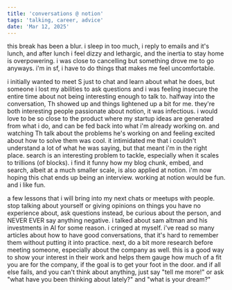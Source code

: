 ```yaml
---
title: 'conversations @ notion'
tags: 'talking, career, advice'
date: 'Mar 12, 2025'
---
```


this break has been a blur. i sleep in too much, i reply to emails and it's lunch, and after lunch i feel dizzy and lethargic, and the inertia to stay home is overpowering. i was close to cancelling but something drove me to go anyways. i'm in sf, i have to do things that makes me feel uncomfortable.

i initially wanted to meet S just to chat and learn about what he does, but someone i lost my abilities to ask questions and i was feeling insecure the entire time about not being interesting enough to talk to. halfway into the conversation, Th showed up and things lightened up a bit for me. they're both interesting people passionate about notion, it was infectious. i would love to be so close to the product where my startup ideas are generated from what i do, and can be fed back into what i'm already working on. and watching Th talk about the problems he's working on and feeling excited about how to solve them was cool. it intimidated me that i couldn't understand a lot of what he was saying, but that meant i'm in the right place. search is an interesting problem to tackle, especially when it scales to trillions (of blocks). i find it funny how my blog chunk, embed, and search, albeit at a much smaller scale, is also applied at notion. i'm now hoping this chat ends up being an interview. working at notion would be fun. and i like fun.

a few lessons that i will bring into my next chats or meetups with people. stop talking about yourself or giving opinions on things you have no experience about, ask questions instead, be curious about the person, and NEVER EVER say anything negative. i talked about sam altman and his investments in AI for some reason. i cringed at myself. i've read so many articles about how to have good conversations, that it's hard to remember them without putting it into practice. next, do a bit more research before meeting someone, especially about the company as well. this is a good way to show your interest in their work and helps them gauge how much of a fit you are for the company, if the goal is to get your foot in the door. and if all else fails, and you can't think about anything, just say "tell me more!" or ask "what have you been thinking about lately?" and "what is your dream?"

